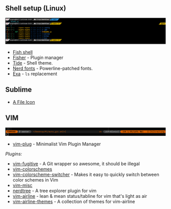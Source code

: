 ## Shell setup (Linux)

![fish screenshot](./images/fish.png)

- [Fish shell](https://fishshell.com/)
- [Fisher](https://github.com/jorgebucaran/fisher) - Plugin manager
- [Tide](https://github.com/IlanCosman/tide) - Shell theme.
- [Nerd fonts](https://github.com/ryanoasis/nerd-fonts) - Powerline-patched fonts.
- [Exa](https://the.exa.website/) - `ls` replacement

## Sublime

- [A File Icon](https://github.com/SublimeText/AFileIcon)

## VIM

![vim-airline screenshot](./images/vim-airline.png)

- [vim-plug](https://github.com/junegunn/vim-plug) - Minimalist Vim Plugin Manager

*Plugins:*
- [vim-fugitive](https://github.com/tpope/vim-fugitive) - A Git wrapper so awesome, it should be illegal
- [vim-colorschemes](https://github.com/flazz/vim-colorschemes)
- [vim-colorscheme-switcher](https://github.com/xolox/vim-colorscheme-switcher) - Makes it easy to quickly switch between color schemes in Vim
- [vim-misc](https://github.com/xolox/vim-misc)
- [nerdtree](https://github.com/preservim/nerdtree) - A tree explorer plugin for vim
- [vim-airline](https://github.com/vim-airline/vim-airline) - lean & mean status/tabline for vim that's light as air
- [vim-airline-themes](https://github.com/vim-airline/vim-airline-themes) - A collection of themes for vim-airline
